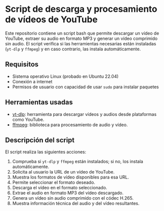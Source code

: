# Script de descarga y procesamiento de vídeos de YouTube

Este repositorio contiene un script bash que permite descargar un vídeo de YouTube, extraer su audio en formato MP3 y generar un vídeo comprimido sin audio. 
El script verifica si las herramientas necesarias están instaladas (`yt-dlp` y `ffmpeg`) y en caso contrario, las instala automáticamente.

## Requisitos

- Sistema operativo Linux (probado en Ubuntu 22.04)
- Conexión a internet
- Permisos de usuario con capacidad de usar `sudo` para instalar paquetes

## Herramientas usadas

- [yt-dlp](https://github.com/yt-dlp/yt-dlp): herramienta para descargar vídeos y audios desde plataformas como YouTube.
- [ffmpeg](https://ffmpeg.org/): biblioteca para procesamiento de audio y vídeo.

## Descripción del script

El script realiza las siguientes acciones:

1. Comprueba si `yt-dlp` y `ffmpeg` están instalados; si no, los instala automáticamente.
2. Solicita al usuario la URL de un vídeo de YouTube.
3. Muestra los formatos de vídeo disponibles para esa URL.
4. Permite seleccionar el formato deseado.
5. Descarga el vídeo en el formato seleccionado.
6. Extrae el audio en formato MP3 del vídeo descargado.
7. Genera un vídeo sin audio comprimido con el códec H.265.
8. Muestra información técnica del audio y del vídeo resultantes.
